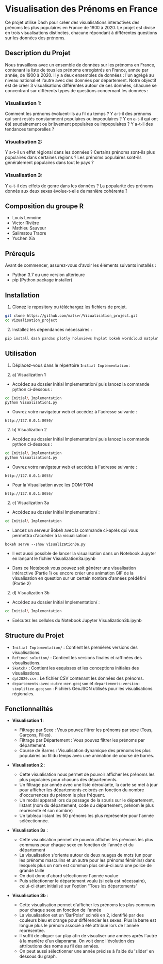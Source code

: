 # Visualisation des Prénoms en France

Ce projet utilise Dash pour créer des visualisations interactives des prénoms les plus populaires en France de 1900 à 2020. Le projet est divisé en trois visualisations distinctes, chacune répondant à différentes questions sur les données des prénoms.

## Description du Projet

Nous travaillons avec un ensemble de données sur les prénoms en France, contenant la liste de tous les prénoms enregistrés en France, année par année, de 1900 à 2020. Il y a deux ensembles de données : l'un agrégé au niveau national et l'autre avec des données par département. Notre objectif est de créer 3 visualisations différentes autour de ces données, chacune se concentrant sur différents types de questions concernant les données :

### Visualisation 1: 
Comment les prénoms évoluent-ils au fil du temps ? Y a-t-il des prénoms qui sont restés constamment populaires ou impopulaires ? Y en a-t-il qui ont été soudainement ou brièvement populaires ou impopulaires ? Y a-t-il des tendances temporelles ?

### Visualisation 2:
Y a-t-il un effet régional dans les données ? Certains prénoms sont-ils plus populaires dans certaines régions ? Les prénoms populaires sont-ils généralement populaires dans tout le pays ?

### Visualisation 3:
Y a-t-il des effets de genre dans les données ? La popularité des prénoms donnés aux deux sexes évolue-t-elle de manière cohérente ?

## Composition du groupe R

- Louis Lemoine
- Victor Rivière
- Mathieu Sauveur
- Salimatou Traore
- Yuchen Xia

## Prérequis

Avant de commencer, assurez-vous d'avoir les éléments suivants installés :

- Python 3.7 ou une version ultérieure
- pip (Python package installer)

## Installation

1. Clonez le repository ou téléchargez les fichiers de projet.

```bash
git clone https://github.com/matsvr/Vizualisation_project.git
cd Vizualisation_project
```

2. Installez les dépendances nécessaires :

```bash
pip install dash pandas plotly holoviews hvplot bokeh wordcloud matplotlib
```

## Utilisation

1. Déplacez-vous dans le répertoire `Initial Implementation` :

2. a) Visualization 1

- Accédez au dossier Initial Implementation/ puis lancez la commande python ci-dessous :
  
```bash
cd Initial\ Implementation
python Visualisation1.py
```

- Ouvrez votre navigateur web et accédez à l'adresse suivante :

```
http://127.0.0.1:8050/
```

2. b) Visualization 2

- Accédez au dossier Initial Implementation/ puis lancez la commande python ci-dessous :
  
```bash
cd Initial\ Implementation
python Visualisation1.py
```

- Ouvrez votre navigateur web et accédez à l'adresse suivante :

```
http://127.0.0.1:8055/
```
- Pour la Visualisation avec les DOM-TOM
```
http://127.0.0.1:8056/
```




2. c) Visualization 3a

- Accédez au dossier Initial Implementation/ :
  
```bash
cd Initial\ Implementation
```
- Lancez un serveur Bokeh avec la commande ci-après qui vous permettra d'accéder à la visualisation :

```
bokeh serve --show Visualization3a.py
```

- Il est aussi possible de lancer la visualisation dans un Notebook Jupyter en lançant le fichier Visualization3a.ipynb

- Dans ce Notebook vous pouvez soit générer une visualisation intéractive (Partie 1) ou encore créer une animation GIF de la visualisation en question sur un certain nombre d'années prédéfini (Partie 2) 

2. d) Visualization 3b

- Accédez au dossier Initial Implementation/ :
  
```bash
cd Initial\ Implementation
```

- Exécutez les cellules du Notebook Jupyter Visualization3b.ipynb

## Structure du Projet

- `Initial Implementation/` : Contient les premières versions des visualisations.
- `Refined solution/` : Contient les versions finales et raffinées des visualisations.
- `Sketch/` : Contient les esquisses et les conceptions initiales des visualisations.
- `dpt2020.csv` : Le fichier CSV contenant les données des prénoms.
- `departements-avec-outre-mer.geojson` et `departements-version-simplifiee.geojson` : Fichiers GeoJSON utilisés pour les visualisations régionales.

## Fonctionnalités

- **Visualisation 1** : 
  - Filtrage par Sexe : Vous pouvez filtrer les prénoms par sexe (Tous, Garçons, Filles).
  - Filtrage par Département : Vous pouvez filtrer les prénoms par département.
  - Course de Barres : Visualisation dynamique des prénoms les plus populaires au fil du temps avec une animation de course de barres.
  
- **Visualisation 2** : 
  - Cette visualisation nous permet de pouvoir afficher les prénoms les plus populaires pour chacuns des départements. 
  - Un filtrage par année avec une liste déroulante, la carte se met à jour pour afficher les départements colorés en fonction du nombre d'occurrences du prénom le plus fréquent.
  - Un modal apparait lors du passage de la souris sur le département, listant (nom du département, code du département, prénom le plus représenté et son nombre)
  - Un tableau listant les 50 prénoms les plus représenter pour l'année séléectionnée.
  
- **Visualisation 3a** :
  - Cette visualisation permet de pouvoir afficher les prénoms les plus communs pour chaque sexe en fonction de l'année et du département
  - La visualisation s'oriente autour de deux nuages de mots (un pour les prénoms masculins et un autre pour les prénoms féminins) dans lesquels plus un nom est commun plus celui-ci aura une police de grande taille
  - On doit donc d'abord sélectionner l'année voulue
  - Puis sélectionner le département voulu (si cela est nécessaire), celui-ci étant initialisé sur l'option "Tous les départements"

- **Visualisation 3b** :
  - Cette visualisation permet d'afficher les prénoms les plus communs pour chaque sexe en fonction de l'année
  - La visualisation est un 'BarPolar' scindé en 2, identifié par des couleurs bleu et orange pour différencier les sexes. Plus la barre est longue plus le prénom associé a été attribué lors de l'année représentée.
  - Il suffit de cliquer sur play afin de visualiser une années après l'autre à la manière d'un diaporama. On voit donc l'évolution des attributions des noms au fil des années.
  - On peut aussi sélectionner une année précise à l'aide du 'slider' en dessous du graph.

